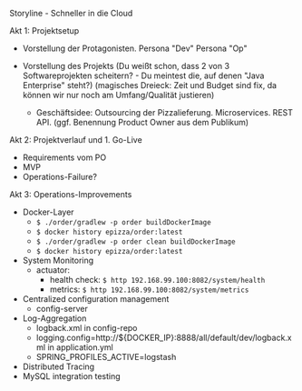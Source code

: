Storyline - Schneller in die Cloud

Akt 1: Projektsetup

- Vorstellung der Protagonisten.
  Persona "Dev"
  Persona "Op"
- Vorstellung des Projekts
  (Du weißt schon, dass 2 von 3 Softwareprojekten scheitern? - Du meintest die, auf denen "Java Enterprise" steht?)
  (magisches Dreieck: Zeit und Budget sind fix, da können wir nur noch am Umfang/Qualität justieren)

  - Geschäftsidee: Outsourcing der Pizzalieferung. Microservices. REST API.
  (ggf. Benennung Product Owner aus dem Publikum)


Akt 2: Projektverlauf und 1. Go-Live

- Requirements vom PO
- MVP
- Operations-Failure?

Akt 3: Operations-Improvements

- Docker-Layer
  - `$ ./order/gradlew -p order buildDockerImage`
  - `$ docker history epizza/order:latest`
  - `$ ./order/gradlew -p order clean buildDockerImage`
  - `$ docker history epizza/order:latest`
- System Monitoring
  - actuator:
    - health check: `$ http 192.168.99.100:8082/system/health`
    - metrics: `$ http 192.168.99.100:8082/system/metrics`
- Centralized configuration management
  - config-server
- Log-Aggregation
  - logback.xml in config-repo
  - logging.config=http://${DOCKER_IP}:8888/all/default/dev/logback.xml in application.yml
  - SPRING_PROFILES_ACTIVE=logstash
- Distributed Tracing
- MySQL integration testing
